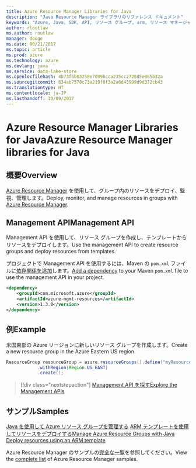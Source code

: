 ```yaml
---
title: Azure Resource Manager Libraries for Java
description: "Java Resource Manager ライブラリのリファレンス ドキュメント"
keywords: "Azure, Java, SDK, API, リソース グループ, arm, リソース マネージャー"
author: rloutlaw
ms.author: routlaw
manager: douge
ms.date: 06/21/2017
ms.topic: article
ms.prod: azure
ms.technology: azure
ms.devlang: java
ms.service: data-lake-store
ms.openlocfilehash: 4b73f6b03258e7d99bcca235cc2728d5e085b32a
ms.sourcegitcommit: 634ab7578c73a219f8f3a2a6d43999d9d372cb43
ms.translationtype: HT
ms.contentlocale: ja-JP
ms.lasthandoff: 10/09/2017
---
```

# <a name="azure-resource-manager-libraries-for-java"></a><span data-ttu-id="8ed91-104">Azure Resource Manager Libraries for Java</span><span class="sxs-lookup"><span data-stu-id="8ed91-104">Azure Resource Manager libraries for Java</span></span>

## <a name="overview"></a><span data-ttu-id="8ed91-105">概要</span><span class="sxs-lookup"><span data-stu-id="8ed91-105">Overview</span></span>

<span data-ttu-id="8ed91-106">[Azure Resource Manager](https://docs.microsoft.com/en-us/azure/azure-resource-manager/resource-group-overview) を使用して、グループ内のリソースをデプロイ、監視、管理します。</span><span class="sxs-lookup"><span data-stu-id="8ed91-106">Deploy, monitor, and manage resources in groups with [Azure Resource Manager](https://docs.microsoft.com/en-us/azure/azure-resource-manager/resource-group-overview).</span></span>

## <a name="management-api"></a><span data-ttu-id="8ed91-107">Management API</span><span class="sxs-lookup"><span data-stu-id="8ed91-107">Management API</span></span>

<span data-ttu-id="8ed91-108">Management API を使用して、リソース グループを作成し、テンプレートからリソースをデプロイします。</span><span class="sxs-lookup"><span data-stu-id="8ed91-108">Use the management API to create resource groups and deploy resources from templates.</span></span>

<span data-ttu-id="8ed91-109">プロジェクトで Management API を使用するには、Maven の `pom.xml` ファイルに[依存関係を追加](https://maven.apache.org/guides/getting-started/index.html#How_do_I_use_external_dependencies)します。</span><span class="sxs-lookup"><span data-stu-id="8ed91-109">[Add a dependency](https://maven.apache.org/guides/getting-started/index.html#How_do_I_use_external_dependencies) to your Maven `pom.xml` file to use the management API in your project.</span></span>


```XML
<dependency>
    <groupId>com.microsoft.azure</groupId>
    <artifactId>azure-mgmt-resources</artifactId>
    <version>1.3.0</version>
</dependency>
```

## <a name="example"></a><span data-ttu-id="8ed91-110">例</span><span class="sxs-lookup"><span data-stu-id="8ed91-110">Example</span></span>

<span data-ttu-id="8ed91-111">米国東部の Azure リージョンに新しいリソース グループを作成します。</span><span class="sxs-lookup"><span data-stu-id="8ed91-111">Create a new resource group in the Azure Eastern US region.</span></span>

```java
ResourceGroup resourceGroup = azure.resourceGroups().define("myResourceGroup")
            .withRegion(Region.US_EAST)
            .create();
```

> [!div class="nextstepaction"]
> [<span data-ttu-id="8ed91-112">Management API を探す</span><span class="sxs-lookup"><span data-stu-id="8ed91-112">Explore the Management APIs</span></span>](/java/api/overview/azure/resources/managementapi)

## <a name="samples"></a><span data-ttu-id="8ed91-113">サンプル</span><span class="sxs-lookup"><span data-stu-id="8ed91-113">Samples</span></span>

<span data-ttu-id="8ed91-114">[Java を使用して Azure リソース グループを管理する][1] 
[ARM テンプレートを使用してリソースをデプロイする][2]</span><span class="sxs-lookup"><span data-stu-id="8ed91-114">[Manage Azure Resource Groups with Java][1] 
[Deploy resources using an ARM template][2]</span></span>

[1]: https://github.com/Azure-Samples/resources-java-manage-resource-group
[2]: https://github.com/Azure-Samples/resources-java-deploy-using-arm-template

<span data-ttu-id="8ed91-115">Azure Resource Manager のサンプルの[完全な一覧](https://azure.microsoft.com/resources/samples/?platform=java&term=resource)を参照してください。</span><span class="sxs-lookup"><span data-stu-id="8ed91-115">View the [complete list](https://azure.microsoft.com/resources/samples/?platform=java&term=resource) of Azure Resource Manager samples.</span></span>
